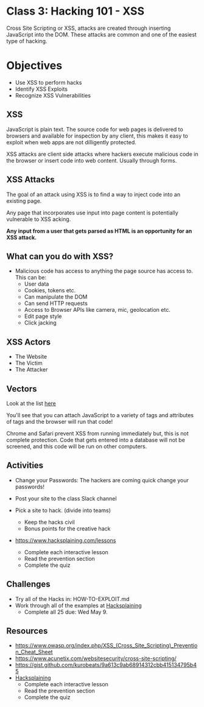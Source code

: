 
# Class 3: Hacking 101 - XSS

Cross Site Scripting or XSS, attacks are created through 
inserting JavaScript into the DOM. These attacks are 
common and one of the easiest type of hacking. 

# Objectives 

- Use XSS to perform hacks
- Identify XSS Exploits
- Recognize XSS Vulnerabilities

## XSS

JavaScript is plain text. The source code for web pages
is delivered to browsers and available for inspection 
by any client, this makes it easy to exploit when web 
apps are not dilligently protected. 

XSS attacks are client side attacks where hackers 
execute malicious code in the browser or insert code into
web content. Usually through forms. 

## XSS Attacks 

The goal of an attack using XSS is to find a way to inject 
code into an existing page. 

Any page that incorporates use input into page content 
is potentially vulnerable to XSS acking. 

**Any input from a user that gets parsed as HTML is an 
opportunity for an XSS attack.**

## What can you do with XSS?

- Malicious code has access to anything the page source
has access to. This can be: 
  - User data
  - Cookies, tokens etc. 
  - Can manipulate the DOM
  - Can send HTTP requests
  - Access to Browser APIs like camera, mic, geolocation etc.
  - Edit page style 
  - Click jacking

## XSS Actors 

- The Website
- The Victim
- The Attacker

## Vectors 

Look at the list [here](https://www.acunetix.com/websitesecurity/cross-site-scripting/)

You'll see that you can attach JavaScript to a variety 
of tags and attributes of tags and the browser will run
that code! 

Chrome and Safari prevent XSS from running immediately but, 
this is not complete protection. Code that gets entered into
a database will not be screened, and this code will be run
on other computers. 

## Activities

- Change your Passwords: The hackers are coming quick 
change your passwords! 
- Post your site to the class Slack channel
- Pick a site to hack. (divide into teams)
  - Keep the hacks civil
  - Bonus points for the creative hack
  
- https://www.hacksplaining.com/lessons
  - Complete each interactive lesson
  - Read the prevention section 
  - Complete the quiz

## Challenges

- Try all of the Hacks in: HOW-TO-EXPLOIT.md
- Work through all of the examples at [Hacksplaining](https://www.hacksplaining.com/lessons)
  - Complete all 25 due: Wed May 9.

## Resources

- https://www.owasp.org/index.php/XSS_(Cross_Site_Scripting)_Prevention_Cheat_Sheet
- https://www.acunetix.com/websitesecurity/cross-site-scripting/
- https://gist.github.com/kurobeats/9a613c9ab68914312cbb415134795b45
- [Hacksplaining](https://www.hacksplaining.com/lessons)
  - Complete each interactive lesson
  - Read the prevention section 
  - Complete the quiz

